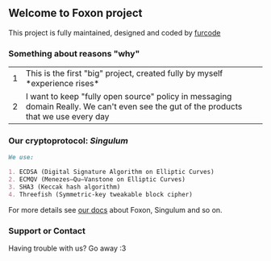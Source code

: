 ## Welcome to Foxon project

This project is fully maintained, designed and coded by [furcode](https://guides.github.com/furc0de/)

### Something about reasons "why"

<table>
  <tr>
     <td>1</td>
     <td>This is the first "big" project, created fully by myself *experience rises*</td>
  </tr>
   <tr>
     <td>2</td>
     <td>
 I want to keep "fully open source" policy in messaging domain Really. We can't even see the gut of the products that we use every day
      </td>
  </tr>
</table>

### Our cryptoprotocol: _Singulum_

```markdown
We use:

1. ECDSA (Digital Signature Algorithm on Elliptic Curves)
2. ECMQV (Menezes–Qu–Vanstone on Elliptic Curves)
3. SHA3 (Keccak hash algorithm)
4. Threefish (Symmetric-key tweakable block cipher)

```

For more details see [our docs](https://waaark.com/error) about Foxon, Singulum and so on.

### Support or Contact
Having trouble with us? Go away :3
